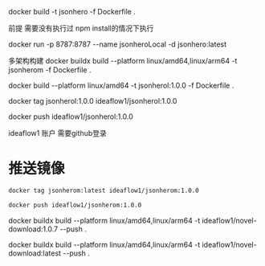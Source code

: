 docker build -t jsonhero  -f Dockerfile .


前提 需要没有执行过 npm install的情况下执行

docker run -p 8787:8787 --name jsonheroLocal -d jsonhero:latest



多架构构建
docker buildx build --platform linux/amd64,linux/arm64 -t jsonherom  -f Dockerfile .

docker build --platform linux/amd64 -t jsonherol:1.0.0 -f Dockerfile .

docker tag jsonherol:1.0.0 ideaflow1/jsonherol:1.0.0

docker push ideaflow1/jsonherol:1.0.0

ideaflow1 账户 需要github登录
# 推送镜像

```bash
docker tag jsonherom:latest ideaflow1/jsonherom:1.0.0

docker push ideaflow1/jsonherom:1.0.0
```



docker buildx build --platform linux/amd64,linux/arm64 -t ideaflow1/novel-download:1.0.7  --push .


docker buildx build --platform linux/amd64,linux/arm64 -t ideaflow1/novel-download:latest  --push .